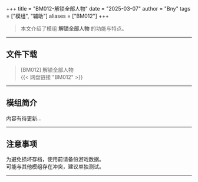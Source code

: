 +++
title = "BM012-解锁全部人物"
date = "2025-03-07"
author = "Bny"
tags = ["模组", "辅助"]
aliases = ["BM012"]
+++

> 本文介绍了模组 **解锁全部人物** 的功能与特点。

---

## 文件下载

> [BM012] 解锁全部人物  
{{< 网盘链接 "BM012" >}}  

---

## 模组简介

>  
内容有待更新...  

---

## 注意事项

>  
为避免损坏存档，使用前请备份游戏数据。  
可能与其他模组存在冲突，建议单独测试。  

---

